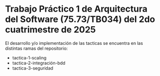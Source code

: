 # Trabajo Práctico 1 de Arquitectura del Software (75.73/TB034) del 2do cuatrimestre de 2025

El desarrollo y/o implementación de las tacticas se encuentra en las distintas ramas del repositorio:
  - tactica-1-scaling
  - tactica-2-integración-bdd
  - tactica-3-seguridad